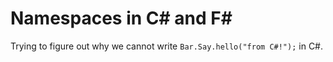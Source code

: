 # Namespaces in C# and F#

Trying to figure out why we cannot write `Bar.Say.hello("from C#!");` in C#.

